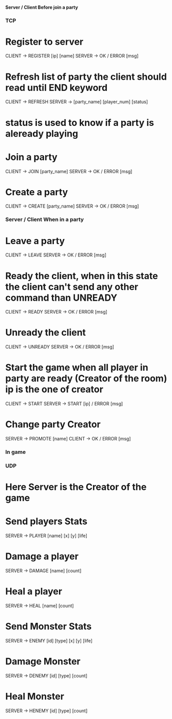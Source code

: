 #### Server / Client Before join a party ####

### TCP ###

# Register to server
CLIENT -> REGISTER [ip] [name]
SERVER -> OK / ERROR [msg]

# Refresh list of party the client should read until **END** keyword
CLIENT -> REFRESH
SERVER -> [party_name] [player_num] [status]
# status is used to know if a party is aleready playing

# Join a party
CLIENT -> JOIN [party_name]
SERVER -> OK / ERROR [msg]

# Create a party
CLIENT -> CREATE [party_name]
SERVER -> OK / ERROR [msg]

### Server / Client When in a party ###

# Leave a party
CLIENT -> LEAVE
SERVER -> OK / ERROR [msg]

# Ready the client, when in this state the client can't send any other command than **UNREADY**
CLIENT -> READY
SERVER -> OK / ERROR [msg]

# Unready the client
CLIENT -> UNREADY
SERVER -> OK / ERROR [msg]

# Start the game when all player in party are ready (Creator of the room) ip is the one of creator
CLIENT -> START
SERVER -> START [ip] / ERROR [msg]

# Change party Creator
SERVER -> PROMOTE [name]
CLIENT -> OK / ERROR [msg]

### In game ####

### UDP ###

# Here Server is the Creator of the game

# Send players Stats
SERVER -> PLAYER [name] [x] [y] [life]

# Damage a player
SERVER -> DAMAGE [name] [count]

# Heal a player
SERVER -> HEAL [name] [count]

# Send Monster Stats
SERVER -> ENEMY [id] [type] [x] [y] [life]

# Damage Monster
SERVER -> DENEMY [id] [type] [count]

# Heal Monster
SERVER -> HENEMY [id] [type] [count]